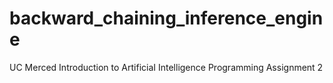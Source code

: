 # backward_chaining_inference_engine
UC Merced Introduction to ArtificiaI Intelligence Programming Assignment 2
